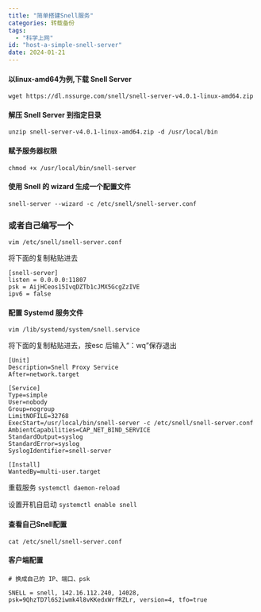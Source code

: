 ```yaml
---
title: "简单搭建Snell服务"
categories: 转载备份
tags:
  - "科学上网"
id: "host-a-simple-snell-server"
date: 2024-01-21
---
```


#### 以linux-amd64为例,下载 Snell Server

```
wget https://dl.nssurge.com/snell/snell-server-v4.0.1-linux-amd64.zip
```

#### 解压 Snell Server 到指定目录

```
unzip snell-server-v4.0.1-linux-amd64.zip -d /usr/local/bin
```

#### 赋予服务器权限

```
chmod +x /usr/local/bin/snell-server
```

#### 使用 Snell 的 wizard 生成一个配置文件

```
snell-server --wizard -c /etc/snell/snell-server.conf
```

### 或者自己编写一个

```
vim /etc/snell/snell-server.conf
```

将下面的复制粘贴进去
```
[snell-server]
listen = 0.0.0.0:11807
psk = AijHCeos15IvqDZTb1cJMX5GcgZzIVE
ipv6 = false
```

#### 配置 Systemd 服务文件

```
vim /lib/systemd/system/snell.service
```

将下面的复制粘贴进去，按esc 后输入“：wq”保存退出

```
[Unit]
Description=Snell Proxy Service
After=network.target

[Service]
Type=simple
User=nobody
Group=nogroup
LimitNOFILE=32768
ExecStart=/usr/local/bin/snell-server -c /etc/snell/snell-server.conf
AmbientCapabilities=CAP_NET_BIND_SERVICE
StandardOutput=syslog
StandardError=syslog
SyslogIdentifier=snell-server

[Install]
WantedBy=multi-user.target
```

重载服务 `systemctl daemon-reload`

设置开机自启动 `systemctl enable snell`

#### 查看自己Snell配置

```
cat /etc/snell/snell-server.conf
```

#### 客户端配置

```
# 换成自己的 IP、端口、psk

SNELL = snell, 142.16.112.240, 14028, psk=9QhzTD7l6S2iwmk4l8vKKedxWrfRZLr, version=4, tfo=true
```